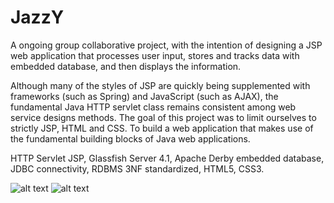 # JazzY
A ongoing group collaborative project, with the intention of designing a JSP web application that processes user input, stores and tracks data with embedded database, and then displays the information.

Although many of the styles of JSP are quickly being supplemented with frameworks (such as Spring) and JavaScript (such as AJAX), the fundamental Java HTTP servlet class remains consistent among web service designs methods. The goal of this project was to limit ourselves to strictly JSP, HTML and CSS. To build a web application that makes use of the fundamental building blocks of Java web applications.

HTTP Servlet JSP, Glassfish Server 4.1, Apache Derby embedded database, JDBC connectivity, RDBMS 3NF standardized, HTML5, CSS3.

![alt text](https://github.com/jpwilliams000/JazzY/blob/master/pictures/orderpage.PNG)
![alt text](https://github.com/jpwilliams000/JazzY/blob/master/pictures/dashboard.PNG)

